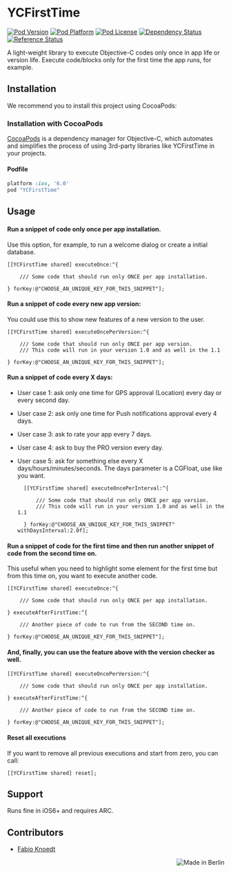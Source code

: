 YCFirstTime
===========
[![Pod Version](http://img.shields.io/cocoapods/v/YCFirstTime.svg?style=flat)](http://cocoadocs.org/docsets/YCFirstTime/)
[![Pod Platform](http://img.shields.io/cocoapods/p/YCFirstTime.svg?style=flat)](http://cocoadocs.org/docsets/YCFirstTime/)
[![Pod License](http://img.shields.io/cocoapods/l/YCFirstTime.svg?style=flat)](https://github.com/yuppiu/YCFirstTime/blob/master/LICENSE)
[![Dependency Status](https://www.versioneye.com/objective-c/YCFirstTime/1.1.2/badge.svg?style=flat)](https://www.versioneye.com/objective-c/YCFirstTime)
[![Reference Status](https://www.versioneye.com/objective-c/YCFirstTime/reference_badge.svg?style=flat)](https://www.versioneye.com/objective-c/YCFirstTime/references)

A light-weight library to execute Objective-C codes only once in app life or version life. Execute code/blocks only for the first time the app runs, for example.

Installation
------------

We recommend you to install this project using CocoaPods:

### Installation with CocoaPods

[CocoaPods](http://cocoapods.org) is a dependency manager for Objective-C, which automates and simplifies the process of using 3rd-party libraries like YCFirstTime in your projects.

#### Podfile

```ruby
platform :ios, '6.0'
pod "YCFirstTime"
```

Usage
------------

#### Run a snippet of code only once per app installation.
Use this option, for example, to run a welcome dialog or create a initial database.

	[[YCFirstTime shared] executeOnce:^{
      
		/// Some code that should run only ONCE per app installation.
  
	} forKey:@"CHOOSE_AN_UNIQUE_KEY_FOR_THIS_SNIPPET"];

#### Run a snippet of code every new app version:
You could use this to show new features of a new version to the user.

	[[YCFirstTime shared] executeOncePerVersion:^{
      
		/// Some code that should run only ONCE per app version.
		/// This code will run in your version 1.0 and as well in the 1.1
                                
	} forKey:@"CHOOSE_AN_UNIQUE_KEY_FOR_THIS_SNIPPET"];

#### Run a snippet of code every X days:
* User case 1: ask only one time for GPS approval (Location) every day or every second day.
* User case 2: ask only one time for Push notifications approval every 4 days.
* User case 3: ask to rate your app every 7 days.
* User case 4: ask to buy the PRO version every day.
* User case 5: ask for something else every X days/hours/minutes/seconds. The days parameter is a CGFloat, use like you want.

	
		[[YCFirstTime shared] executeOncePerInterval:^{
      
			/// Some code that should run only ONCE per app version.
			/// This code will run in your version 1.0 and as well in the 1.1
                                
		} forKey:@"CHOOSE_AN_UNIQUE_KEY_FOR_THIS_SNIPPET" withDaysInterval:2.0f];
  
#### Run a snippet of code for the first time and then run another snippet of code from the second time on.
This useful when you need to highlight some element for the first time but from this time on, you want to execute another code.

	[[YCFirstTime shared] executeOnce:^{
            
		/// Some code that should run only ONCE per app installation.
            
	} executeAfterFirstTime:^{
            
		/// Another piece of code to run from the SECOND time on.
            
	} forKey:@"CHOOSE_AN_UNIQUE_KEY_FOR_THIS_SNIPPET"];

#### And, finally, you can use the feature above with the version checker as well.

	[[YCFirstTime shared] executeOncePerVersion:^{
            
		/// Some code that should run only ONCE per app installation.
            
	} executeAfterFirstTime:^{
            
		/// Another piece of code to run from the SECOND time on.
            
	} forKey:@"CHOOSE_AN_UNIQUE_KEY_FOR_THIS_SNIPPET"];

#### Reset all executions

If you want to remove all previous executions and start from zero, you can call:

	[[YCFirstTime shared] reset];

Support
------------	
	
Runs fine in iOS6+ and requires ARC.
	
Contributors
------------

* [Fabio Knoedt](https://github.com/fabioknoedt)
<img align="right" src="https://travis-ci.com/img/made-in-berlin-badge.png" alt="Made in Berlin" />
